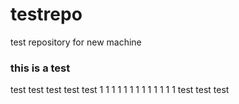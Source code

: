 # testrepo
test repository for new machine

### this is a test
test test test test test 1 1 1 1 1 1 1 1 1 1 1 1 1  test test test

